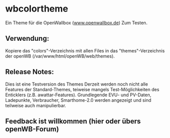 # wbcolortheme
Ein Theme für die OpenWallbox (www.openwallbox.de)
Zum Testen.

## Verwendung:
Kopiere das "colors"-Verzeichnis mit allen Files in das "themes"-Verzeichnis der openWB (/var/www/html/openWB/web/themes).

## Release Notes:
Dies ist eine Testversion des Themes
Derzeit werden noch nicht alle Features der Standard-Themes, teiweise mangels Test-Möglichkeiten des Enticklers (z.B. awattar-Features).
Grundlegende EVU- und PV-Daten, Ladepunkte, Verbraucher, Smarthome-2.0 werden angezeigt und sind teilweise auch manipulierbar.

## Feedback ist willkommen (hier oder übers openWB-Forum)
